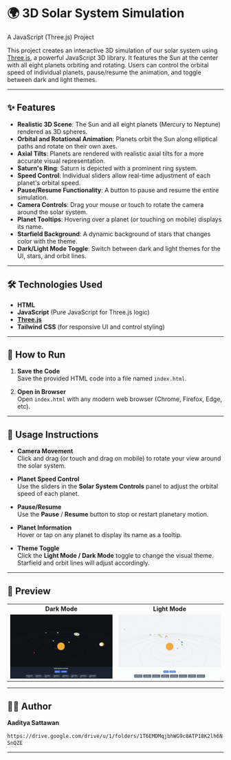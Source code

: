 # 🌍 3D Solar System Simulation
A JavaScript (Three.js) Project

This project creates an interactive 3D simulation of our solar system using [Three.js](https://threejs.org/), a powerful JavaScript 3D library. It features the Sun at the center with all eight planets orbiting and rotating. Users can control the orbital speed of individual planets, pause/resume the animation, and toggle between dark and light themes.

---

## ✨ Features

- **Realistic 3D Scene**: The Sun and all eight planets (Mercury to Neptune) rendered as 3D spheres.
- **Orbital and Rotational Animation**: Planets orbit the Sun along elliptical paths and rotate on their own axes.
- **Axial Tilts**: Planets are rendered with realistic axial tilts for a more accurate visual representation.
- **Saturn's Ring**: Saturn is depicted with a prominent ring system.
- **Speed Control**: Individual sliders allow real-time adjustment of each planet's orbital speed.
- **Pause/Resume Functionality**: A button to pause and resume the entire simulation.
- **Camera Controls**: Drag your mouse or touch to rotate the camera around the solar system.
- **Planet Tooltips**: Hovering over a planet (or touching on mobile) displays its name.
- **Starfield Background**: A dynamic background of stars that changes color with the theme.
- **Dark/Light Mode Toggle**: Switch between dark and light themes for the UI, stars, and orbit lines.

---

## 🛠️ Technologies Used

- **HTML**
- **JavaScript** (Pure JavaScript for Three.js logic)
- **[Three.js](https://threejs.org/)** 
- **Tailwind CSS** (for responsive UI and control styling)

---

## 🚀 How to Run

1. **Save the Code**  
   Save the provided HTML code into a file named `index.html`.

2. **Open in Browser**  
   Open `index.html` with any modern web browser (Chrome, Firefox, Edge, etc).

---

## 🧭 Usage Instructions

- **Camera Movement**  
  Click and drag (or touch and drag on mobile) to rotate your view around the solar system.

- **Planet Speed Control**  
  Use the sliders in the **Solar System Controls** panel to adjust the orbital speed of each planet.

- **Pause/Resume**  
  Use the **Pause** / **Resume** button to stop or restart planetary motion.

- **Planet Information**  
  Hover or tap on any planet to display its name as a tooltip.

- **Theme Toggle**  
  Click the **Light Mode / Dark Mode** toggle to change the visual theme. Starfield and orbit lines will adjust accordingly.

---

## 📸 Preview

<table>
  <tr>
    <td align="center"><strong>Dark Mode</strong></td>
    <td align="center"><strong>Light Mode</strong></td>
  </tr>
  <tr>
    <td><img src="Dark_Mode.png" width="100%"/></td>
    <td><img src="Light_Mode.png" width="100%"/></td>
  </tr>
</table>

---

## 🧑‍💻 Author

**Aaditya Sattawan**  
```
https://drive.google.com/drive/u/1/folders/1T6EMDMqjbhWG9c8ATP18K2lh6N-SnQZE
```
---
